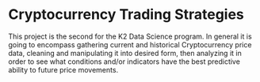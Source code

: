 # Cryptocurrency Trading Strategies

This project is the second for the K2 Data Science program.  In general it is going to encompass gathering current and historical Cryptocurrency price data, cleaning and manipulating it into desired form, then analyzing it in order to see what conditions and/or indicators have the best predictive ability to future price movements.
